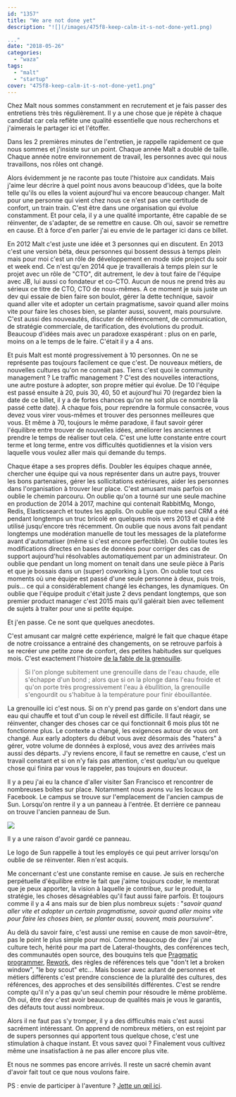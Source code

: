 ```yaml
---
id: "1357"
title: "We are not done yet"
description: "![](/images/475f8-keep-calm-it-s-not-done-yet1.png)

..."
date: "2018-05-26"
categories: 
  - "waza"
tags: 
  - "malt"
  - "startup"
cover: "475f8-keep-calm-it-s-not-done-yet1.png"
---
```



Chez Malt nous sommes constamment en recrutement et je fais passer des entretiens très très régulièrement. Il y a une chose que je répète à chaque candidat car cela reflète une qualité essentielle que nous recherchons et j'aimerais le partager ici et l'étoffer.

Dans les 2 premières minutes de l'entretien, je rappelle rapidement ce que nous sommes et j'insiste sur un point. Chaque année Malt a doublé de taille. Chaque année notre environnement de travail, les personnes avec qui nous travaillons, nos rôles ont changé.

Alors évidemment je ne raconte pas toute l'histoire aux candidats. Mais j'aime leur décrire à quel point nous avons beaucoup d'idées, que la boite telle qu'ils ou elles la voient aujourd'hui va encore beaucoup changer. Malt pour une personne qui vient chez nous ce n'est pas une certitude de confort, un train train. C'est être dans une organisation qui évolue constamment. Et pour cela, il y a une qualité importante, être capable de se réinventer, de s'adapter, de se remettre en cause. Oh oui, savoir se remettre en cause. Et à force d'en parler j'ai eu envie de le partager ici dans ce billet.

En 2012 Malt c'est juste une idée et 3 personnes qui en discutent. En 2013 c'est une version béta, deux personnes qui bossent dessus à temps plein mais pour moi c'est un rôle de développement en mode side project du soir et week end. Ce n'est qu'en 2014 que je travaillerais à temps plein sur le projet avec un rôle de "CTO", dit autrement, le dev à tout faire de l'équipe avec JB, lui aussi co fondateur et co-CTO. Aucun de nous ne prend très au sérieux ce titre de CTO, CTO de nous-mêmes. A ce moment je suis juste un dev qui essaie de bien faire son boulot, gérer la dette technique, savoir quand aller vite et adopter un certain pragmatisme, savoir quand aller moins vite pour faire les choses bien, se planter aussi, souvent, mais poursuivre. C'est aussi des nouveautés, discuter de référencement, de communication, de stratégie commerciale, de tarification, des évolutions du produit. Beaucoup d'idées mais avec un paradoxe exaspérant : plus on en parle, moins on a le temps de le faire. C'était il y a 4 ans.

Et puis Malt est monté progressivement à 10 personnes. On ne se représente pas toujours facilement ce que c'est. De nouveaux métiers, de nouvelles cultures qu'on ne connait pas. Tiens c'est quoi le community management ? Le traffic management ? C'est des nouvelles interactions, une autre posture à adopter, son propre métier qui évolue. De 10 l'équipe est passé ensuite à 20, puis 30, 40, 50 et aujourd'hui 70 (regardez bien la date de ce billet, il y a de fortes chances qu'on ne soit plus ce nombre là passé cette date). A chaque fois, pour reprendre la formule consacrée, vous devez vous virer vous-mêmes et trouver des personnes meilleures que vous. Et même à 70, toujours le même paradoxe, il faut savoir gérer l'équilibre entre trouver de nouvelles idées, améliorer les anciennes et prendre le temps de réaliser tout cela. C'est une lutte constante entre court terme et long terme, entre vos difficultés quotidiennes et la vision vers laquelle vous voulez aller mais qui demande du temps.

Chaque étape a ses propres défis. Doubler les équipes chaque année, chercher une équipe qui va nous représenter dans un autre pays, trouver les bons partenaires, gérer les sollicitations extérieures, aider les personnes dans l'organisation à trouver leur place. C'est amusant mais parfois on oublie le chemin parcouru. On oublie qu'on a tourné sur une seule machine en production de 2014 à 2017, machine qui contenait RabbitMq, Mongo, Redis, Elasticsearch et toutes les applis. On oublie que notre seul CRM a été pendant longtemps un truc bricolé en quelques mois vers 2013 et qui a été utilisé jusqu'encore très récemment. On oublie que nous avons fait pendant longtemps une modération manuelle de tout les messages de la plateforme avant d'automatiser (même si c'est encore perfectible). On oublie toutes les modifications directes en bases de données pour corriger des cas de support aujourd'hui résolvables automatiquement par un administrateur. On oublie que pendant un long moment on tenait dans une seule pièce à Paris et que je bossais dans un (super) coworking à Lyon. On oublie tout ces moments où une équipe est passé d'une seule personne à deux, puis trois, puis... ce qui a considérablement changé les échanges, les dynamiques. On oublie que l'équipe produit c'était juste 2 devs pendant longtemps, que son premier product manager c'est 2015 mais qu'il galérait bien avec tellement de sujets à traiter pour une si petite équipe.

Et j'en passe. Ce ne sont que quelques anecdotes.

C'est amusant car malgré cette expérience, malgré le fait que chaque étape de notre croissance a entrainé des changements, on se retrouve parfois à se recréer une petite zone de confort, des petites habitudes sur quelques mois. C'est exactement l'histoire [de la fable de la grenouille](https://fr.wikipedia.org/wiki/Fable_de_la_grenouille).

> Si l'on plonge subitement une grenouille dans de l'eau chaude, elle s'échappe d'un bond ; alors que si on la plonge dans l'eau froide et qu'on porte très progressivement l'eau à ébullition, la grenouille s'engourdit ou s'habitue à la température pour finir ébouillantée.

La grenouille ici c'est nous. Si on n'y prend pas garde on s'endort dans une eau qui chauffe et tout d'un coup le réveil est difficile. Il faut réagir, se réinventer, changer des choses car ce qui fonctionnait 6 mois plus tôt ne fonctionne plus. Le contexte a changé, les exigences autour de vous ont changé. Aux early adopters du début vous avez désormais des "haters" à gérer, votre volume de données à explosé, vous avez des arrivées mais aussi des départs. J'y reviens encore, il faut se remettre en cause, c'est un travail constant et si on n'y fais pas attention, c'est quelqu'un ou quelque chose qui finira par vous le rappeler, pas toujours en douceur.

Il y a peu j'ai eu la chance d'aller visiter San Francisco et rencontrer de nombreuses boîtes sur place. Notamment nous avons vu les locaux de Facebook. Le campus se trouve sur l'emplacement de l'ancien campus de Sun. Lorsqu'on rentre il y a un panneau à l'entrée. Et derrière ce panneau on trouve l'ancien panneau de Sun.

![](/images/f0d11-facebook-_sign.jpg)

Il y a une raison d'avoir gardé ce panneau.

Le logo de Sun rappelle à tout les employés ce qui peut arriver lorsqu'on oublie de se réinventer. Rien n'est acquis.

Me concernant c'est une constante remise en cause. Je suis en recherche perpétuelle d'équilibre entre le fait que j'aime toujours coder, le mentorat que je peux apporter, la vision à laquelle je contribue, sur le produit, la stratégie, les choses désagréables qu'il faut aussi faire parfois. Et toujours comme il y a 4 ans mais sur de bien plus nombreux sujets : "_savoir quand aller vite et adopter un certain pragmatisme, savoir quand aller moins vite pour faire les choses bien, se planter aussi, souvent, mais poursuivre_".

Au delà du savoir faire, c'est aussi une remise en cause de mon savoir-être, pas le point le plus simple pour moi. Comme beaucoup de dev j'ai une culture tech, hérité pour ma part de Lateral-thoughts, des conférences tech, des communautés open source, des bouquins tels que [Pragmatic programmer](https://en.wikipedia.org/wiki/The_Pragmatic_Programmer), [Rework](https://basecamp.com/books/rework), des règles de références tels que "don't let a broken window", "le boy scout" etc... Mais bosser avec autant de personnes et métiers différents c'est prendre conscience de la pluralité des cultures, des références, des approches et des sensibilités différentes. C'est se rendre compte qu'il n'y a pas qu'un seul chemin pour résoudre le même problème. Oh oui, être dev c'est avoir beaucoup de qualités mais je vous le garantis, des défauts tout aussi nombreux.

Alors il ne faut pas s'y tromper, il y a des difficultés mais c'est aussi sacrément intéressant. On apprend de nombreux métiers, on est rejoint par de supers personnes qui apportent tous quelque chose, c'est une stimulation à chaque instant. Et vous savez quoi ? Finalement vous cultivez même une insatisfaction à ne pas aller encore plus vite.

Et nous ne sommes pas encore arrivés. Il reste un sacré chemin avant d'avoir fait tout ce que nous voulons faire.

PS : envie de participer à l'aventure ? [Jette un œil ici](https://www.welcometothejungle.co/companies/malt/jobs).
